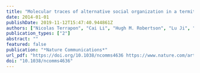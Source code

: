 ```yaml
---
title: "Molecular traces of alternative social organization in a termite genome"
date: 2014-01-01
publishDate: 2019-11-12T15:47:40.944861Z
authors: ["Nicolas Terrapon", "Cai Li", "Hugh M. Robertson", "Lu Ji", "Xuehong Meng", "Warren Booth", "Zhensheng Chen", "Christopher P. Childers", "Karl M. Glastad", "Kaustubh Gokhale", "Johannes Gowin", "Wulfila Gronenberg", "Russell A. Hermansen", "Haofu Hu", "Brendan G. Hunt", "Ann Kathrin Huylmans", "Sayed M. S. Khalil", "Robert D. Mitchell", "Monica C. Munoz-Torres", "Julie A. Mustard", "Hailin Pan", "Justin T. Reese", "Michael E. Scharf", "Fengming Sun", "Heiko Vogel", "Jin Xiao", "Wei Yang", "Zhikai Yang", "Zuoquan Yang", "Jiajian Zhou", "Jiwei Zhu", "Colin S. Brent", "Christine G. Elsik", "Michael A. D. Goodisman", "David A. Liberles", "R. Michael Roe", "Edward L. Vargo", "Andreas Vilcinskas", "Jun Wang", "Erich Bornberg-Bauer", "Judith Korb", "Guojie Zhang", "Jürgen Liebig"]
publication_types: ["2"]
abstract: ""
featured: false
publication: "*Nature Communications*"
url_pdf: "https://doi.org/10.1038/ncomms4636 https://www.nature.com/articles/ncomms4636.pdf"
doi: "10.1038/ncomms4636"
---
```


